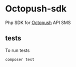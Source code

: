 # Octopush-sdk

Php SDK for [Octopush](http://www.octopush.com/) API SMS


## tests

To run tests

```
composer test
```
